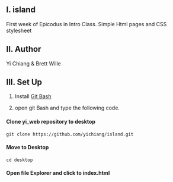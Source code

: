 
I.  island
------------
First week of Epicodus in Intro Class. Simple Html pages and CSS stylesheet

II.  Author
------------
Yi Chiang & Brett Wille 


III. Set Up
----------
1. Install [Git Bash](https://git-scm.com/downloads)

2. open git Bash and type the following code.

#### Clone yi_web repository to desktop  

```git clone https://github.com/yichiang/island.git```

#### Move to Desktop  
```cd desktop```
#### Open file Explorer and click to index.html
